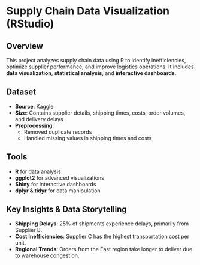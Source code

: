# Supply Chain Data Visualization (RStudio)  

## Overview  
This project analyzes supply chain data using R to identify inefficiencies, optimize supplier performance, and improve logistics operations. It includes **data visualization**, **statistical analysis**, and **interactive dashboards**.

## Dataset  
- **Source**: Kaggle
- **Size**: Contains supplier details, shipping times, costs, order volumes, and delivery delays  
- **Preprocessing**:  
  - Removed duplicate records  
  - Handled missing values in shipping times and costs  

## Tools
- **R** for data analysis  
- **ggplot2** for advanced visualizations  
- **Shiny** for interactive dashboards  
- **dplyr & tidyr** for data manipulation

## Key Insights & Data Storytelling  
- **Shipping Delays**: 25% of shipments experience delays, primarily from Supplier B.  
- **Cost Inefficiencies**: Supplier C has the highest transportation cost per unit.  
- **Regional Trends**: Orders from the East region take longer to deliver due to warehouse congestion.
